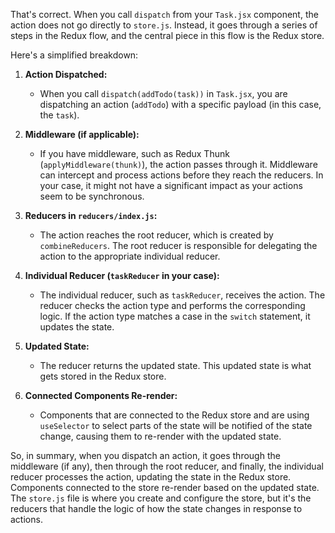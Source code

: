 That's correct. When you call `dispatch` from your `Task.jsx` component, the action does not go directly to `store.js`. Instead, it goes through a series of steps in the Redux flow, and the central piece in this flow is the Redux store.

Here's a simplified breakdown:

1. **Action Dispatched:**
   - When you call `dispatch(addTodo(task))` in `Task.jsx`, you are dispatching an action (`addTodo`) with a specific payload (in this case, the `task`).

2. **Middleware (if applicable):**
   - If you have middleware, such as Redux Thunk (`applyMiddleware(thunk)`), the action passes through it. Middleware can intercept and process actions before they reach the reducers. In your case, it might not have a significant impact as your actions seem to be synchronous.

3. **Reducers in `reducers/index.js`:**
   - The action reaches the root reducer, which is created by `combineReducers`. The root reducer is responsible for delegating the action to the appropriate individual reducer.

4. **Individual Reducer (`taskReducer` in your case):**
   - The individual reducer, such as `taskReducer`, receives the action. The reducer checks the action type and performs the corresponding logic. If the action type matches a case in the `switch` statement, it updates the state.

5. **Updated State:**
   - The reducer returns the updated state. This updated state is what gets stored in the Redux store.

6. **Connected Components Re-render:**
   - Components that are connected to the Redux store and are using `useSelector` to select parts of the state will be notified of the state change, causing them to re-render with the updated state.

So, in summary, when you dispatch an action, it goes through the middleware (if any), then through the root reducer, and finally, the individual reducer processes the action, updating the state in the Redux store. Components connected to the store re-render based on the updated state. The `store.js` file is where you create and configure the store, but it's the reducers that handle the logic of how the state changes in response to actions.